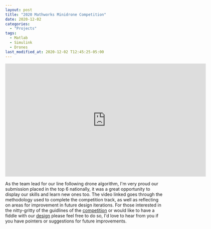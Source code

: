 ```yaml
---
layout: post
title: "2020 Mathworks Minidrone Competition"
date: 2020-12-02
categories: 
  - "Projects"
tags:
  - Matlab
  - Simulink
  - Drones
last_modified_at: 2020-12-02 T12:45:25-05:00
---
```


<div class="embed-responsive embed-responsive-16by9">
  <iframe width="640" height="360" src="https://www.youtube-nocookie.com/embed/gfnBs7dARIM?controls=0&amp;" frameborder="0" allowfullscreen></iframe>
</div>

As the team lead for our line following drone algorithm, I'm very proud our submission placed in the top 6 nationally, it was a great opportunity to display our skills and learn new ones too. The video linked goes through the methodology used to complete the competition track, as well as reflecting on areas for improvement in future design iterations. For those interested in the nitty-gritty of the guidlines of the [competition](https://www.mathworks.com/videos/mathworks-minidrone-competition-introduction-to-the-competition-1551870041860.html) or would like to have a fiddle with our [design](https://github.com/joshuaallchin/GODrones) please feel free to do so, I'd love to hear from you if you have pointers or suggestions for future improvements.
